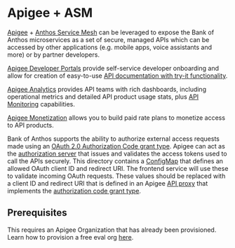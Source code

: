 # Apigee + ASM

[Apigee](https://cloud.google.com/apigee) + [Anthos Service Mesh](https://cloud.google.com/anthos/service-mesh) can be leveraged to expose the Bank of Anthos microservices as a set of secure, managed APIs which can be accessed by other applications (e.g. mobile apps, voice assistants and more) or by partner developers.

[Apigee Developer Portals](https://cloud.google.com/apigee/docs/api-platform/publish/publishing-overview) provide self-service developer onboarding and allow for creation of easy-to-use [API documentation with try-it functionality](https://cloud.google.com/apigee/docs/api-platform/publish/intro-portals).

[Apigee Analytics](https://cloud.google.com/apigee/docs/api-platform/analytics/analytics-services-overview) provides API teams with rich dashboards, including operational metrics and detailed API product usage stats, plus [API Monitoring](https://cloud.google.com/apigee/docs/api-monitoring) capabilities.

[Apigee Monetization](https://cloud.google.com/apigee/docs/api-platform/monetization/overview) allows you to build paid rate plans to monetize access to API products.

Bank of Anthos supports the ability to authorize external access requests made using an [OAuth 2.0 Authorization Code grant type](https://oauth.net/2/grant-types/authorization-code/). Apigee can act as the [authorization server](https://cloud.google.com/apigee/docs/api-platform/security/oauth/oauth-home) that issues and validates the access tokens used to call the APIs securely. This directory contains a [ConfigMap](https://kubernetes.io/docs/concepts/configuration/configmap/) that defines an allowed OAuth client ID and redirect URI. The frontend service will use these to validate incoming OAuth requests. These values should be replaced with a client ID and redirect URI that is defined in an Apigee [API proxy](https://cloud.google.com/apigee/docs/api-platform/fundamentals/understanding-apis-and-api-proxies) that implements the [authorization code grant type](https://cloud.google.com/apigee/docs/api-platform/security/oauth/oauth-v2-policy-authorization-code-grant-type).

## Prerequisites

This requires an Apigee Organization that has already been provisioned. Learn how to provision a free eval org [here](https://cloud.google.com/apigee/docs/api-platform/get-started/eval-orgs).